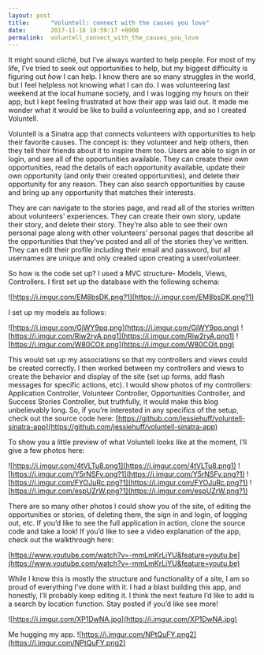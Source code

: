 ```yaml
---
layout: post
title:      "Voluntell: connect with the causes you love"
date:       2017-11-16 19:59:17 +0000
permalink:  voluntell_connect_with_the_causes_you_love
---
```



It might sound cliché, but I’ve always wanted to help people. For most of my life, I’ve tried to seek out opportunities to help, but my biggest difficulty is figuring out *how* I can help. I know there are so many struggles in the world, but I feel helpless not knowing what I can do. I was volunteering last weekend at the local humane society, and I was logging my hours on their app, but I kept feeling frustrated at how their app was laid out. It made me wonder what it would be like to build a volunteering app, and so I created Voluntell. 

Voluntell is a Sinatra app that connects volunteers with opportunities to help their favorite causes. The concept is: they volunteer and help others, then they tell their friends about it to inspire them too. Users are able to sign in or login, and see all of the opportunities available. They can create their own opportunities, read the details of each opportunity available, update their own opportunity (and only their created opportunities), and delete their opportunity for any reason. They can also search opportunities by cause and bring up any opportunity that matches their interests. 

They are can navigate to the stories page, and read all of the stories written about volunteers' experiences. They can create their own story, update their story, and delete their story. They’re also able to see their own personal page along with other volunteers’ personal pages that describe all the opportunities that they’ve posted and all of the stories they’ve written. They can edit their profile including their email and password, but all usernames are unique and only created upon creating a user/volunteer. 

So how is the code set up? I used a MVC structure- Models, Views, Controllers. I first set up the database with the following schema: 

![https://i.imgur.com/EM8bsDK.png?1](https://i.imgur.com/EM8bsDK.png?1)

I set up my models as follows: 

 ![https://i.imgur.com/GjWY9pq.png](https://i.imgur.com/GjWY9pq.png)
 ![https://i.imgur.com/Riw2ryA.png1](https://i.imgur.com/Riw2ryA.png1)
 ![https://i.imgur.com/W80COit.png](https://i.imgur.com/W80COit.png)
 
 
This would set up my associations so that my controllers and views could be created correctly. I then worked between my controllers and views to create the behavior and display of the site (set up forms, add flash messages for specific actions, etc). I would show photos of my controllers: Application Controller, Volunteer Controller, Opportunities Controller, and Success Stories Controller, but truthfully, it would make this blog unbelievably long. So, if you’re interested in any specifics of the setup, check out the source code here: 
[https://github.com/jessiehuff/voluntell-sinatra-app](https://github.com/jessiehuff/voluntell-sinatra-app)


To show you a little preview of what Voluntell looks like at the moment, I’ll give a few photos here: 
 
 ![https://i.imgur.com/4tVLTu8.png1](https://i.imgur.com/4tVLTu8.png1)
 ![https://i.imgur.com/Y5rNSFv.png?1](https://i.imgur.com/Y5rNSFv.png?1)
 ![https://i.imgur.com/FYOJuRc.png?1](https://i.imgur.com/FYOJuRc.png?1)
 ![https://i.imgur.com/espUZrW.png?1](https://i.imgur.com/espUZrW.png?1)

There are so many other photos I could show you of the site, of editing the opportunities or stories, of deleting them, the sign in and login, of logging out, etc. If you’d like to see the full application in action, clone the source code and take a look! If you’d like to see a video explanation of the app, check out the walkthrough here: 

[https://www.youtube.com/watch?v=-mmLmKrLiYU&feature=youtu.be](https://www.youtube.com/watch?v=-mmLmKrLiYU&feature=youtu.be)


While I know this is mostly the structure and functionality of a site, I am so proud of everything I’ve done with it. I had a blast building this app, and honestly, I’ll probably keep editing it. I think the next feature I’d like to add is a search by location function. Stay posted if you’d like see more! 

![https://i.imgur.com/XP1DwNA.jpg](https://i.imgur.com/XP1DwNA.jpg)
 
Me hugging my app. ![https://i.imgur.com/NPtQuFY.png2](https://i.imgur.com/NPtQuFY.png2)

